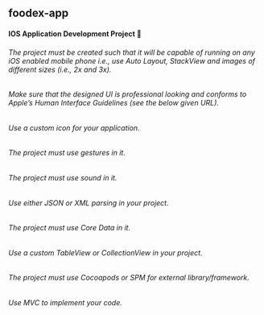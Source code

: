 ## foodex-app

#### IOS Application Development Project &#128241;

###### The project must be created such that it will be capable of running on any iOS enabled mobile phone i.e., use Auto Layout, StackView and images of different sizes (i.e., 2x and 3x).
###### Make sure that the designed UI is professional looking and conforms to Apple’s Human Interface Guidelines (see the below given URL).
###### Use a custom icon for your application.
###### The project must use gestures in it.
###### The project must use sound in it.
###### Use either JSON or XML parsing in your project.
###### The project must use Core Data in it.
###### Use a custom TableView or CollectionView in your project.
###### The project must use Cocoapods or SPM for external library/framework.
###### Use MVC to implement your code.
